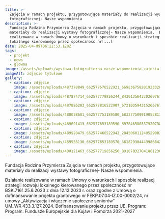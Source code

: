 ```yaml
---
title: >-
  Zajęcia w ramach projektu, przygotowujące materiały do realizacji wystawy
  fotograficznej- Nasze wspomnienia
description: >-
  Fundacja Rodzina Przymierza Zajęcia w ramach projektu, przygotowujące
  materiały do realizacji wystawy fotograficznej- Nasze wspomnienia.  Działanie
  realizowane w ramach Umowy o warunkach i sposobie realizacji strategii rozwoju
  lokalnego kierowanego przez społeczność nr[...]
date: 2025-04-09T06:22:53.120Z
tags:
  - projekt
  - news
  - glowna
image: /assets/uploads/wystawa-fotograficzna-nasze-wspomnienia-zajecia.jpg
imageAlt: zdjęcie tytułowe
gallery:
  - caption: zdjęcie
    image: /assets/uploads/487378849_662577676522921_6698367582019233282_n.jpg
  - caption: zdjęcie
    image: /assets/uploads/487874714_662577779856244_8430135643302697671_n.jpg
  - caption: zdjęcie
    image: /assets/uploads/487886203_662577816522907_6721035943152667675_n.jpg
  - caption: zdjęcie
    image: /assets/uploads/488038681_662577753189580_6832775099190558130_n.jpg
  - caption: zdjęcie
    image: /assets/uploads/489691413_662577653189590_8978465805379207387_n.jpg
  - caption: zdjęcie
    image: /assets/uploads/489928479_662577466522942_2845060112405290025_n.jpg
  - caption: zdjęcie
    image: /assets/uploads/489958130_662577853189570_3618293044499868422_n.jpg
  - caption: zdjęcie
    image: /assets/uploads/490121463_662577719856250_8910783278418812300_n.jpg
---
```

Fundacja Rodzina Przymierza Zajęcia w ramach projektu, przygotowujące materiały do realizacji wystawy fotograficznej- Nasze wspomnienia.

Działanie realizowane w ramach Umowy o warunkach i sposobie realizacji strategii rozwoju lokalnego kierowanego przez społeczność nr BSK.7161.25.6.2023 z dnia 12.12.2023 r. oraz zgodne z Umową o dofinansowanie projektu grantowego nr FEKP.07.04-IZ.00-0002/24, nr umowy „Aktywizacja i włączenie społeczne seniorów” UM_WR.433.3.127.2024. Dofinansowanie projektu przez UE. Program: Program: Fundusze Europejskie dla Kujaw i Pomorza 2021-2027
